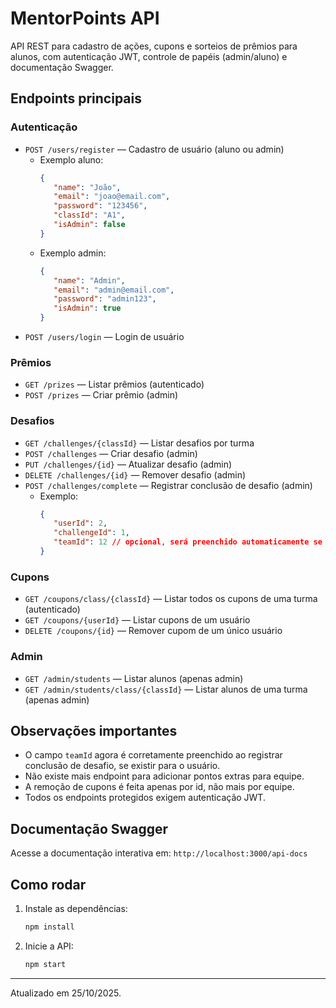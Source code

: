 
# MentorPoints API

API REST para cadastro de ações, cupons e sorteios de prêmios para alunos, com autenticação JWT, controle de papéis (admin/aluno) e documentação Swagger.

## Endpoints principais

### Autenticação
- `POST /users/register` — Cadastro de usuário (aluno ou admin)
   - Exemplo aluno:
      ```json
      {
         "name": "João",
         "email": "joao@email.com",
         "password": "123456",
         "classId": "A1",
         "isAdmin": false
      }
      ```
   - Exemplo admin:
      ```json
      {
         "name": "Admin",
         "email": "admin@email.com",
         "password": "admin123",
         "isAdmin": true
      }
      ```
- `POST /users/login` — Login de usuário

### Prêmios
- `GET /prizes` — Listar prêmios (autenticado)
- `POST /prizes` — Criar prêmio (admin)

### Desafios
- `GET /challenges/{classId}` — Listar desafios por turma
- `POST /challenges` — Criar desafio (admin)
- `PUT /challenges/{id}` — Atualizar desafio (admin)
- `DELETE /challenges/{id}` — Remover desafio (admin)
- `POST /challenges/complete` — Registrar conclusão de desafio (admin)
   - Exemplo:
      ```json
      {
         "userId": 2,
         "challengeId": 1,
         "teamId": 12 // opcional, será preenchido automaticamente se o usuário tiver teamId
      }
      ```

### Cupons
- `GET /coupons/class/{classId}` — Listar todos os cupons de uma turma (autenticado)
- `GET /coupons/{userId}` — Listar cupons de um usuário
- `DELETE /coupons/{id}` — Remover cupom de um único usuário

### Admin
- `GET /admin/students` — Listar alunos (apenas admin)
- `GET /admin/students/class/{classId}` — Listar alunos de uma turma (apenas admin)

## Observações importantes
- O campo `teamId` agora é corretamente preenchido ao registrar conclusão de desafio, se existir para o usuário.
- Não existe mais endpoint para adicionar pontos extras para equipe.
- A remoção de cupons é feita apenas por id, não mais por equipe.
- Todos os endpoints protegidos exigem autenticação JWT.

## Documentação Swagger
Acesse a documentação interativa em: `http://localhost:3000/api-docs`

## Como rodar
1. Instale as dependências:
    ```bash
    npm install
    ```
2. Inicie a API:
    ```bash
    npm start
    ```

---

Atualizado em 25/10/2025.
